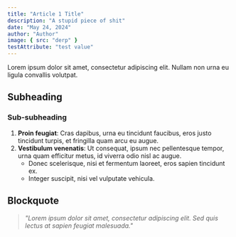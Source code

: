 ```yaml
---
title: "Article 1 Title"
description: "A stupid piece of shit"
date: "May 24, 2024"
author: "Author"
image: { src: "derp" }
testAttribute: "test value"
---
```


Lorem ipsum dolor sit amet, consectetur adipiscing elit. Nullam non urna eu ligula convallis volutpat.

## Subheading

### Sub-subheading

1. **Proin feugiat**: Cras dapibus, urna eu tincidunt faucibus, eros justo tincidunt turpis, et fringilla quam arcu eu augue.
2. **Vestibulum venenatis**: Ut consequat, ipsum nec pellentesque tempor, urna quam efficitur metus, id viverra odio nisl ac augue.
   - Donec scelerisque, nisi et fermentum laoreet, eros sapien tincidunt ex.
   - Integer suscipit, nisi vel vulputate vehicula.

## Blockquote

> _"Lorem ipsum dolor sit amet, consectetur adipiscing elit. Sed quis lectus at sapien feugiat malesuada."_
